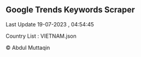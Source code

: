 

## Google Trends Keywords Scraper 
 
Last Update 19-07-2023 , 04:54:45

Country List :
VIETNAM.json



© Abdul Muttaqin 
